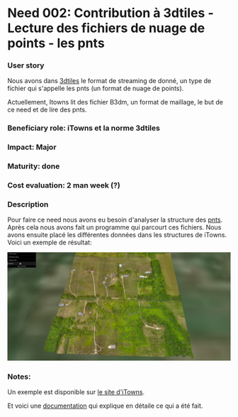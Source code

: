 # Need 002: Contribution à 3dtiles - Lecture des fichiers de nuage de points - les pnts

### User story

Nous avons dans [3dtiles](https://github.com/AnalyticalGraphicsInc/3d-tiles) le format de streaming de donné, un type de fichier 
qui s'appelle les pnts (un format de nuage de points).

Actuellement, Itowns lit des fichier B3dm, un format de maillage, le but de ce need et de lire des pnts.

### Beneficiary role: iTowns et la norme 3dtiles

### Impact: Major

### Maturity: done

### Cost evaluation: 2 man week (?)

### Description 

Pour faire ce need nous avons eu besoin d'analyser la structure des [pnts](https://github.com/AnalyticalGraphicsInc/3d-tiles/blob/master/TileFormats/PointCloud/README.md). 
Après cela nous avons fait un programme qui parcourt ces fichiers. Nous avons ensuite placé les différentes données dans les structures de iTowns.
Voici un exemple de résultat: 

 ![](./Schemes/pointCloud.png)

### Notes:

Un exemple est disponible sur [le site d'iTowns](http://www.itowns-project.org/itowns/examples/pointcloud.html).

Et voici une [documentation](https://github.com/MEPP-team/RICT/blob/master/Doc/Process/Itowns2Feature.md) qui explique en détaile ce qui a été fait.
